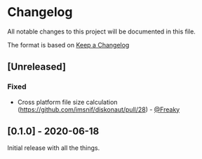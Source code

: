 # Changelog

All notable changes to this project will be documented in this file.

The format is based on [Keep a Changelog](https://keepachangelog.com/en/1.0.0/)

## [Unreleased]

### Fixed
* Cross platform file size calculation (https://github.com/imsnif/diskonaut/pull/28) - [@Freaky](https://github.com/Freaky)

## [0.1.0] - 2020-06-18

Initial release with all the things.
